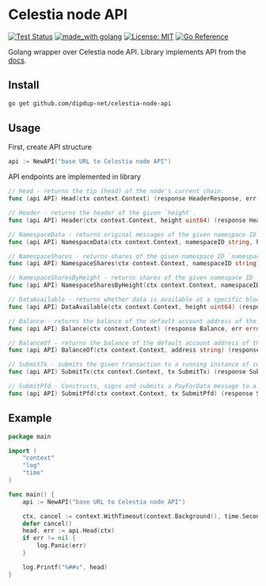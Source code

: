 # Celestia node API

[![Test Status](https://github.com/dipdup-net/celestia-node-api/workflows/Tests/badge.svg)](https://github.com/dipdup-net/celestia-node-api/actions?query=branch%3Amaster+workflow%3A%22Tests%22)
[![made_with golang](https://img.shields.io/badge/made_with-golang-blue.svg)](https://golang.org/)
[![License: MIT](https://img.shields.io/badge/License-MIT-yellow.svg)](https://opensource.org/licenses/MIT)
[![Go Reference](https://pkg.go.dev/badge/github.com/dipdup-net/celestia-node-api.svg)](https://pkg.go.dev/github.com/dipdup-net/celestia-node-api)

Golang wrapper over Celestia node API. Library implements API from the [docs](https://docs.celestia.org/developers/node-api).

## Install

```bash
go get github.com/dipdup-net/celestia-node-api
```

## Usage

First, create API structure

```go
api := NewAPI("base URL to Celestia node API")
```

API endpoints are implemented in library

```go
// Head - returns the tip (head) of the node's current chain.
func (api API) Head(ctx context.Context) (response HeaderResponse, err error)

// Header - returns the header of the given `height`.
func (api API) Header(ctx context.Context, height uint64) (response HeaderResponse, err error) 

// NamespaceData - returns original messages of the given namespace ID `namespaceID` from the given block `height`.
func (api API) NamespaceData(ctx context.Context, namespaceID string, height uint64) (response NamespaceData, err error)

// NamespaceShares - returns shares of the given namespace ID `namespaceID` from the latest block (chain head).
func (api API) NamespaceShares(ctx context.Context, namespaceID string) (response NamespaceData, err error)

// NamespaceSharesByHeight - returns shares of the given namespace ID `namespaceID` from the block of the given `height`.
func (api API) NamespaceSharesByHeight(ctx context.Context, namespaceID string, height uint64) (response NamespaceShares, err error)

// DataAvailable - returns whether data is available at a specific block `height` and the probability that it is available based on the amount of samples collected.
func (api API) DataAvailable(ctx context.Context, height uint64) (response DataAvailableResponse, err error)

// Balance - returns the balance of the default account address of the node.
func (api API) Balance(ctx context.Context) (response Balance, err error)

// BalanceOf - returns the balance of the default account address of the node.
func (api API) BalanceOf(ctx context.Context, address string) (response Balance, err error)

// SubmitTx - submits the given transaction to a running instance of celestia-app.
func (api API) SubmitTx(ctx context.Context, tx SubmitTx) (response SubmittedTx, err error)

// SubmitPfd - Constructs, signs and submits a PayForData message to a running instance of celestia-app. The body of the /submit_pfd request should contain the hex-encoded namespace_id, the hex-encoded data, and the gas_limit as a uint64.
func (api API) SubmitPfd(ctx context.Context, tx SubmitPfd) (response SubmittedPfd, err error)
```

## Example

```go
package main

import (
	"context"
	"log"
	"time"
)

func main() {
	api := NewAPI("base URL to Celestia node API")

	ctx, cancel := context.WithTimeout(context.Background(), time.Second*10)
	defer cancel()
	head, err := api.Head(ctx)
	if err != nil {
		log.Panic(err)
	}

	log.Printf("%##v", head)
}
```